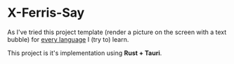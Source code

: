 # X-Ferris-Say

As I've tried this project template (render a picture on the screen with a text bubble)
for [every language](https://github.com/smf8/xmansay) I (try
to) learn.

This project is it's implementation using **Rust + Tauri**.